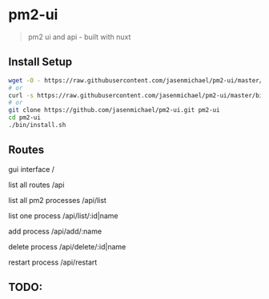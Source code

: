 # pm2-ui

> pm2 ui and api - built with nuxt

## Install Setup

``` bash
wget -O - https://raw.githubusercontent.com/jasenmichael/pm2-ui/master/bin/install.sh | bash
# or
curl -s https://raw.githubusercontent.com/jasenmichael/pm2-ui/master/bin/install.sh | bash
# or
git clone https://github.com/jasenmichael/pm2-ui.git pm2-ui
cd pm2-ui
./bin/install.sh
```

## Routes

gui interface
/

list all routes
/api


list all pm2 processes
/api/list


list one process
/api/list/:id|name

add process
/api/add/:name

delete process
/api/delete/:id|name

restart process
/api/restart

## TODO:


